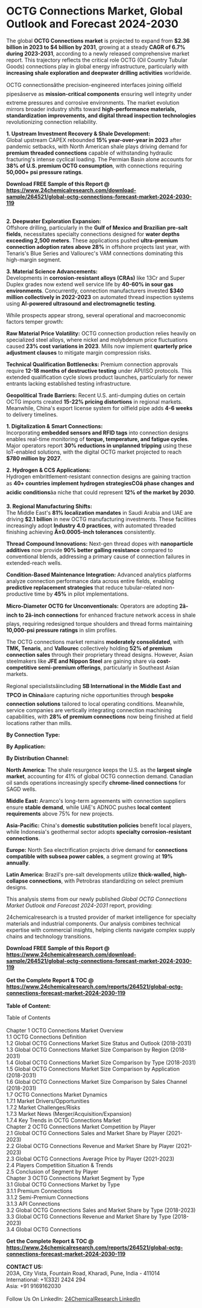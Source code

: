 <h1>OCTG Connections Market, Global Outlook and Forecast 2024-2030</h1><p>The global <strong>OCTG Connections market</strong> is projected to expand from <strong>$2.36 billion in 2023 to $4 billion by 2031</strong>, growing at a steady <strong>CAGR of 6.7% during 2023-2031</strong>, according to a newly released comprehensive market report. This trajectory reflects the critical role OCTG (Oil Country Tubular Goods) connections play in global energy infrastructure, particularly with <strong>increasing shale exploration and deepwater drilling activities</strong> worldwide.</p><p>OCTG connectionsâthe precision-engineered interfaces joining oilfield pipesâserve as <strong>mission-critical components</strong> ensuring well integrity under extreme pressures and corrosive environments. The market evolution mirrors broader industry shifts toward <strong>high-performance materials, standardization improvements, and digital thread inspection technologies</strong> revolutionizing connection reliability.</p><p><strong>1. Upstream Investment Recovery &amp; Shale Development:</strong><br>
Global upstream CAPEX rebounded <strong>15% year-over-year in 2023</strong> after pandemic setbacks, with North American shale plays driving demand for <strong>premium threaded connections</strong> capable of withstanding hydraulic fracturing's intense cyclical loading. The Permian Basin alone accounts for <strong>38% of U.S. premium OCTG consumption</strong>, with connections requiring <strong>50,000+ psi pressure ratings</strong>.</p><div><b>Download FREE Sample of this Report @ 
            <a href="https://www.24chemicalresearch.com/download-sample/264521/global-octg-connections-forecast-market-2024-2030-119">
            https://www.24chemicalresearch.com/download-sample/264521/global-octg-connections-forecast-market-2024-2030-119</a></b></div><br><p><strong>2. Deepwater Exploration Expansion:</strong><br>
Offshore drilling, particularly in the <strong>Gulf of Mexico and Brazilian pre-salt fields</strong>, necessitates specialty connections designed for <strong>water depths exceeding 2,500 meters</strong>. These applications pushed <strong>ultra-premium connection adoption rates above 28%</strong> in offshore projects last year, with Tenaris's Blue Series and Vallourec's VAM connections dominating this high-margin segment.</p><p><strong>3. Material Science Advancements:</strong><br>
Developments in <strong>corrosion-resistant alloys (CRAs)</strong> like 13Cr and Super Duplex grades now extend well service life by <strong>40-60% in sour gas environments</strong>. Concurrently, connection manufacturers invested <strong>$340 million collectively in 2022-2023</strong> on automated thread inspection systems using <strong>AI-powered ultrasound and electromagnetic testing</strong>.</p><p>While prospects appear strong, several operational and macroeconomic factors temper growth:</p><p><strong>Raw Material Price Volatility:</strong> OCTG connection production relies heavily on specialized steel alloys, where nickel and molybdenum price fluctuations caused <strong>23% cost variations in 2023</strong>. Mills now implement <strong>quarterly price adjustment clauses</strong> to mitigate margin compression risks.</p><p><strong>Technical Qualification Bottlenecks:</strong> Premium connection approvals require <strong>12-18 months of destructive testing</strong> under API/ISO protocols. This extended qualification cycle slows product launches, particularly for newer entrants lacking established testing infrastructure.</p><p><strong>Geopolitical Trade Barriers:</strong> Recent U.S. anti-dumping duties on certain OCTG imports created <strong>15-22% pricing distortions</strong> in regional markets. Meanwhile, China's export license system for oilfield pipe adds <strong>4-6 weeks</strong> to delivery timelines.</p><p><strong>1. Digitalization &amp; Smart Connections:</strong><br>
Incorporating <strong>embedded sensors and RFID tags</strong> into connection designs enables real-time monitoring of <strong>torque, temperature, and fatigue cycles</strong>. Major operators report <strong>30% reductions in unplanned tripping</strong> using these IoT-enabled solutions, with the digital OCTG market projected to reach <strong>$780 million by 2027</strong>.</p><p><strong>2. Hydrogen &amp; CCS Applications:</strong><br>
Hydrogen embrittlement-resistant connection designs are gaining traction as <strong>40+ countries implement hydrogen strategiesCOâ phase changes and acidic conditions</strong>âa niche that could represent <strong>12% of the market by 2030</strong>.</p><p><strong>3. Regional Manufacturing Shifts:</strong><br>
The Middle East's <strong>81% localization mandates</strong> in Saudi Arabia and UAE are driving <strong>$2.1 billion</strong> in new OCTG manufacturing investments. These facilities increasingly adopt <strong>Industry 4.0 practices</strong>, with automated threaded finishing achieving <strong>Â±0.0005-inch tolerances</strong> consistently.</p><p><strong>Thread Compound Innovations:</strong> Next-gen thread dopes with <strong>nanoparticle additives</strong> now provide <strong>90% better galling resistance</strong> compared to conventional blends, addressing a primary cause of connection failures in extended-reach wells.</p><p><strong>Condition-Based Maintenance Integration:</strong> Advanced analytics platforms analyze connection performance data across entire fields, enabling <strong>predictive replacement strategies</strong> that reduce tubular-related non-productive time by <strong>45%</strong> in pilot implementations.</p><p><strong>Micro-Diameter OCTG for Unconventionals:</strong> Operators are adopting <strong>2â-inch to 2â-inch connections</strong> for enhanced fracture network access in shale plays, requiring redesigned torque shoulders and thread forms maintaining <strong>10,000-psi pressure ratings</strong> in slim profiles.</p><p>The OCTG connections market remains <strong>moderately consolidated</strong>, with <strong>TMK, Tenaris</strong>, and <strong>Vallourec</strong> collectively holding <strong>52% of premium connection sales</strong> through their proprietary thread designs. However, Asian steelmakers like <strong>JFE and Nippon Steel</strong> are gaining share via <strong>cost-competitive semi-premium offerings</strong>, particularly in Southeast Asian markets.</p><p>Regional specialistsâincluding <strong>SB International in the Middle East and TPCO in China</strong>âare capturing niche opportunities through <strong>bespoke connection solutions</strong> tailored to local operating conditions. Meanwhile, service companies are vertically integrating connection machining capabilities, with <strong>28% of premium connections</strong> now being finished at field locations rather than mills.</p><p><strong>By Connection Type:</strong></p><p><strong>By Application:</strong></p><p><strong>By Distribution Channel:</strong></p><p><strong>North America:</strong> The shale resurgence keeps the U.S. as the <strong>largest single market</strong>, accounting for 41% of global OCTG connection demand. Canadian oil sands operations increasingly specify <strong>chrome-lined connections</strong> for SAGD wells.</p><p><strong>Middle East:</strong> Aramco's long-term agreements with connection suppliers ensure <strong>stable demand</strong>, while UAE's ADNOC pushes <strong>local content requirements</strong> above 75% for new projects.</p><p><strong>Asia-Pacific:</strong> China's <strong>domestic substitution policies</strong> benefit local players, while Indonesia's geothermal sector adopts <strong>specialty corrosion-resistant connections</strong>.</p><p><strong>Europe:</strong> North Sea electrification projects drive demand for <strong>connections compatible with subsea power cables</strong>, a segment growing at <strong>19% annually</strong>.</p><p><strong>Latin America:</strong> Brazil's pre-salt developments utilize <strong>thick-walled, high-collapse connections</strong>, with Petrobras standardizing on select premium designs.</p><p>This analysis stems from our newly published <em>Global OCTG Connections Market Outlook and Forecast 2024-2031</em> report, providing:</p><p>24chemicalresearch is a trusted provider of market intelligence for specialty materials and industrial components. Our analysis combines technical expertise with commercial insights, helping clients navigate complex supply chains and technology transitions.</p><div><b>Download FREE Sample of this Report @ 
            <a href="https://www.24chemicalresearch.com/download-sample/264521/global-octg-connections-forecast-market-2024-2030-119">
            https://www.24chemicalresearch.com/download-sample/264521/global-octg-connections-forecast-market-2024-2030-119</a></b></div><br><div><b>Get the Complete Report & TOC @ 
            <a href="https://www.24chemicalresearch.com/reports/264521/global-octg-connections-forecast-market-2024-2030-119">
            https://www.24chemicalresearch.com/reports/264521/global-octg-connections-forecast-market-2024-2030-119</a></b></div><br>
            <b>Table of Content:</b><p>Table of Contents<br />
<br />
Chapter 1 OCTG Connections Market Overview<br />
    1.1 OCTG Connections Definition<br />
    1.2 Global OCTG Connections Market Size Status and Outlook (2018-2031)<br />
    1.3 Global OCTG Connections Market Size Comparison by Region (2018-2031)<br />
    1.4 Global OCTG Connections Market Size Comparison by Type (2018-2031)<br />
    1.5 Global OCTG Connections Market Size Comparison by Application (2018-2031)<br />
    1.6 Global OCTG Connections Market Size Comparison by Sales Channel (2018-2031)<br />
    1.7 OCTG Connections Market Dynamics<br />
        1.7.1 Market Drivers/Opportunities<br />
        1.7.2 Market Challenges/Risks<br />
        1.7.3 Market News (Merger/Acquisition/Expansion)<br />
        1.7.4 Key Trends in OCTG Connections Market<br />
Chapter 2 OCTG Connections Market Competition by Player<br />
    2.1 Global OCTG Connections Sales and Market Share by Player (2021-2023)<br />
    2.2 Global OCTG Connections Revenue and Market Share by Player (2021-2023)<br />
    2.3 Global OCTG Connections Average Price by Player (2021-2023)<br />
    2.4 Players Competition Situation & Trends<br />
    2.5 Conclusion of Segment by Player<br />
Chapter 3 OCTG Connections Market Segment by Type<br />
    3.1 Global OCTG Connections Market by Type<br />
        3.1.1 Premium Connections<br />
        3.1.2 Semi-Premium Connections<br />
        3.1.3 API Connections<br />
    3.2 Global OCTG Connections Sales and Market Share by Type (2018-2023)<br />
    3.3 Global OCTG Connections Revenue and Market Share by Type (2018-2023)<br />
    3.4 Global OCTG Connections </p><div><b>Get the Complete Report & TOC @ 
            <a href="https://www.24chemicalresearch.com/reports/264521/global-octg-connections-forecast-market-2024-2030-119">
            https://www.24chemicalresearch.com/reports/264521/global-octg-connections-forecast-market-2024-2030-119</a></b></div><br><b>CONTACT US:</b><br>
            203A, City Vista, Fountain Road, Kharadi, Pune, India - 411014<br>
            International: +1(332) 2424 294<br>
            Asia: +91 9169162030 <br><br>
            Follow Us On LinkedIn: <a href="https://www.linkedin.com/company/24chemicalresearch/">24ChemicalResearch LinkedIn</a>